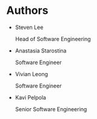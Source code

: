 # Authors

- Steven Lee

    Head of Software Engineering

- Anastasia Starostina

    Software Engineer

- Vivian Leong

    Software Engineer

- Kavi Pelpola

    Senior Software Engineering
